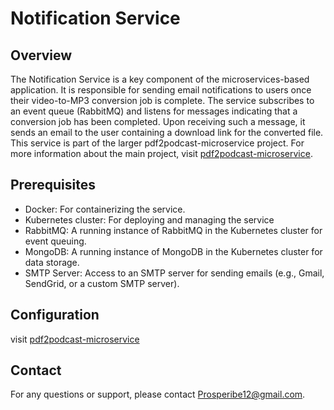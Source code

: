 # Notification Service

## Overview
The Notification Service is a key component of the microservices-based application. It is responsible for sending email notifications to users once their video-to-MP3 conversion job is complete. The service subscribes to an event queue (RabbitMQ) and listens for messages indicating that a conversion job has been completed. Upon receiving such a message, it sends an email to the user containing a download link for the converted file. This service is part of the larger pdf2podcast-microservice project. For more information about the main project, visit [pdf2podcast-microservice](https://github.com/Prosperibe12/pdf2podcast-microservice).

## Prerequisites
- Docker: For containerizing the service.
- Kubernetes cluster: For deploying and managing the service
- RabbitMQ: A running instance of RabbitMQ in the Kubernetes cluster for event queuing.
- MongoDB: A running instance of MongoDB in the Kubernetes cluster for data storage.
- SMTP Server: Access to an SMTP server for sending emails (e.g., Gmail, SendGrid, or a custom SMTP server).

## Configuration
visit [pdf2podcast-microservice](https://github.com/Prosperibe12/pdf2podcast-microservice)

## Contact
For any questions or support, please contact [Prosperibe12@gmail.com](mailto:Prosperibe12@gmail.com).
